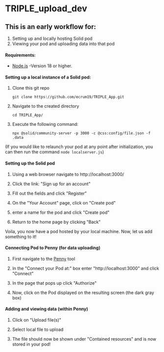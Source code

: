 # TRIPLE_upload_dev

## This is an early workflow for: 
1. Setting up and locally hosting Solid pod
2. Viewing your pod and uploading data into that pod


#### Requirements:
- [Node.js](https://nodejs.org/en/)
    -Version 18 or higher.

#### Setting up a local instance of a Solid pod:
1. Clone this git repo

   `git clone https://github.com/ecrum19/TRIPLE_App.git`

3. Navigate to the created directory

   `cd TRIPLE_App/`

5. Execute the following command:

   `npx @solid/community-server -p 3000 -c @css:config/file.json -f .data`

(If you would like to relaunch your pod at any point after initialization, you can then run the command `node localserver.js`)


#### Setting up the Solid pod
1. Using a web browser navigate to
    http://localhost:3000/

2. Click the link: "Sign up for an account"

3. Fill out the fields and click "Register"

4. On the "Your Account" page, click on "Create pod"

5. enter a name for the pod and click "Create pod"

6. Return to the home page by clicking "Back"

Voila, you now have a pod hosted by your local machine. Now, let us add something to it!

#### Connecting Pod to Penny (for data uploading)
1. First navigate to the [Penny](https://penny.vincenttunru.com/) tool

2. In the "Connect your Pod at:" box enter "http://localhost:3000" and click "Connect"

3. In the page that pops up click "Authorize"

4. Now, click on the Pod displayed on the resulting screen (the dark gray box)


#### Adding and viewing data (within Penny)
1. Click on "Upload file(s)"

2. Select local file to upload

3. The file should now be shown under "Contained resources" and is now stored in your pod!
